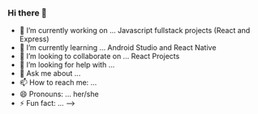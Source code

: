 ### Hi there 👋

- 🔭 I’m currently working on ... Javascript fullstack projects (React and Express)
- 🌱 I’m currently learning ... Android Studio and React Native
- 👯 I’m looking to collaborate on ... React Projects 
- 🤔 I’m looking for help with ...
- 💬 Ask me about ...
- 📫 How to reach me: ...
- 😄 Pronouns: ... her/she
- ⚡ Fun fact: ...
-->





